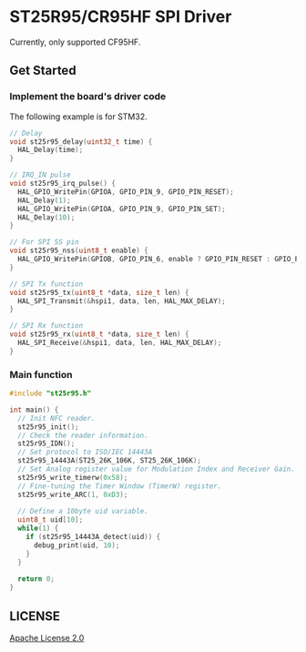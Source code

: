 # ST25R95/CR95HF SPI Driver

Currently, only supported CF95HF.

## Get Started

### Implement the board's driver code

The following example is for STM32.

```c
// Delay
void st25r95_delay(uint32_t time) {
  HAL_Delay(time);
}

// IRQ_IN pulse
void st25r95_irq_pulse() {
  HAL_GPIO_WritePin(GPIOA, GPIO_PIN_9, GPIO_PIN_RESET);
  HAL_Delay(1);
  HAL_GPIO_WritePin(GPIOA, GPIO_PIN_9, GPIO_PIN_SET);
  HAL_Delay(10);
}

// For SPI SS pin
void st25r95_nss(uint8_t enable) {
  HAL_GPIO_WritePin(GPIOB, GPIO_PIN_6, enable ? GPIO_PIN_RESET : GPIO_PIN_SET);
}

// SPI Tx function
void st25r95_tx(uint8_t *data, size_t len) {
  HAL_SPI_Transmit(&hspi1, data, len, HAL_MAX_DELAY);
}

// SPI Rx function
void st25r95_rx(uint8_t *data, size_t len) {
  HAL_SPI_Receive(&hspi1, data, len, HAL_MAX_DELAY);
}
```

### Main function

```c
#include "st25r95.h"

int main() {
  // Init NFC reader.
  st25r95_init();
  // Check the reader information.
  st25r95_IDN();
  // Set protocol to ISO/IEC 14443A
  st25r95_14443A(ST25_26K_106K, ST25_26K_106K);
  // Set Analog register value for Modulation Index and Receiver Gain.
  st25r95_write_timerw(0x58);
  // Fine-tuning the Timer Window (TimerW) register.
  st25r95_write_ARC(1, 0xD3);
  
  // Define a 10byte uid variable.
  uint8_t uid[10];
  while(1) {
    if (st25r95_14443A_detect(uid)) {
      debug_print(uid, 10);
    }
  }
  
  return 0;
}
```

## LICENSE

[Apache License 2.0](https://github.com/wilicw/st25r95/blob/main/LICENSE)


